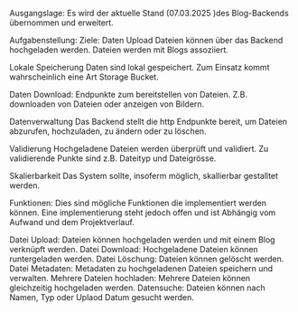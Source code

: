 Ausgangslage: 
Es wird der aktuelle Stand (07.03.2025 )des Blog-Backends übernommen und erweitert. 

Aufgabenstellung: 
Ziele: 
Daten Upload
Dateien können über das Backend hochgeladen werden. Dateien werden mit Blogs assoziiert. 

Lokale Speicherung
Daten sind lokal gespeichert. Zum Einsatz kommt wahrscheinlich eine Art Storage Bucket. 

Daten Download:
Endpunkte zum bereitstellen von Dateien. Z.B. downloaden von Dateien oder anzeigen von Bildern.

Datenverwaltung
Das Backend stellt die http Endpunkte bereit, um Dateien abzurufen, hochzuladen, zu ändern oder zu löschen. 

Validierung
Hochgeladene Dateien werden überprüft und validiert. Zu validierende Punkte sind z.B. Dateityp und Dateigrösse. 

Skalierbarkeit
Das System sollte, insoferm möglich, skallierbar gestalltet werden. 


Funktionen:
Dies sind mögliche Funktionen die implementiert werden können. Eine implementierung steht jedoch offen und ist Abhängig vom Aufwand und dem Projektverlauf. 

Datei Upload: Dateien können hochgeladen werden und mit einem Blog verknüpft werden. 
Datei Download: Hochgeladene Dateien können runtergeladen werden. 
Datei Löschung: Dateien können gelöscht werden. 
Datei Metadaten: Metadaten zu hochgeladenen Dateien speichern und verwalten.
Mehrere Dateien hochladen: Mehrere Dateien können gleichzeitig hochgeladen werden. 
Datensuche: Dateien können nach Namen, Typ oder Uplaod Datum gesucht werden. 